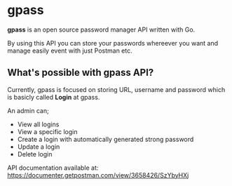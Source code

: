 # gpass

**gpass** is an open source password manager API written with Go. 

By using this API you can store your passwords whereever you want and manage easily event with just Postman etc.

## What's possible with gpass API?

Currently, gpass is focused on storing URL, username and password which is basicly called **Login** at gpass. 

An admin can;

- View all logins
- View a specific login
- Create a login with automatically generated strong password
- Update a login
- Delete login
    
API documentation available at: https://documenter.getpostman.com/view/3658426/SzYbyHXj
